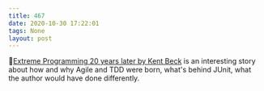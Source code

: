 ```yaml
---
title: 467
date: 2020-10-30 17:22:01
tags: None
layout: post
---
```


🎥[Extreme Programming 20 years later by Kent Beck](https://www.youtube.com/watch?v=cGuTmOUdFbo) is an interesting story about how and why Agile and TDD were born, what's behind JUnit, what the author would have done differently.
